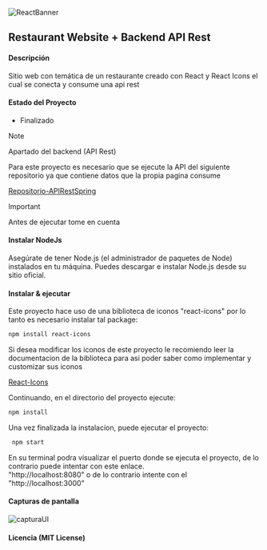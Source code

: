 ![ReactBanner](https://github.com/AlexandrHM/devChallenges-JavaScriptPath/assets/44487342/b1cd253e-76a6-4b9b-92d3-2f538b38dae7)

##  Restaurant Website + Backend API Rest

#### Descripción
<p>Sitio web con temática de un restaurante creado con React y React Icons el cual se conecta y consume una api rest</p>

#### Estado del Proyecto
+ Finalizado 



> [!NOTE]
> Apartado del backend (API Rest)

<p>Para este proyecto es necesario que se ejecute la API del siguiente repositorio ya que contiene datos que la propia pagina consume</p>

[Repositorio-APIRestSpring](https://github.com/AlexandrHM/restauranteApi "Repositorio-APIRestSpring")


> [!IMPORTANT]
> Antes de ejecutar tome en cuenta

#### Instalar NodeJs
<p>Asegúrate de tener Node.js (el administrador de paquetes de Node) instalados en tu máquina. Puedes descargar e instalar Node.js desde su sitio oficial.</p>

#### Instalar & ejecutar
<p>Este proyecto hace uso de una biblioteca de iconos "react-icons" por lo tanto es necesario instalar tal package: </p>

```bash
npm install react-icons
```
<p>Si desea modificar los iconos de este proyecto le recomiendo leer la documentacion de la biblioteca
para asi poder saber como implementar y customizar sus iconos</p>

[React-Icons](https://react-icons.github.io/react-icons/ "React-Icons")

<p> Continuando, en el directorio del proyecto ejecute: </p>

```bash
npm install
```

<p>Una vez finalizada la instalacion, puede ejecutar el proyecto: </p></p>

```bash
 npm start
```
<p>En su terminal podra visualizar el puerto donde se ejecuta el proyecto, de lo contrario puede intentar con este enlace. <br>
"http://localhost:8080" o de lo contrario intente con el "http://localhost:3000" </p>


#### Capturas de pantalla
![capturaUI](https://github.com/AlexandrHM/restaurantReactJS/assets/44487342/f8914a5c-db24-4442-a594-d59910dff475)

#### Licencia (MIT License)
